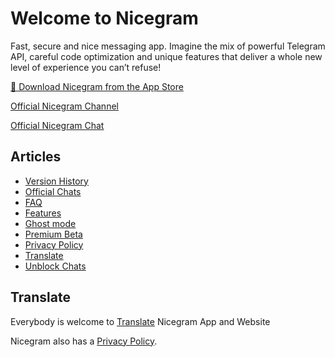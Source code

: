 # Welcome to Nicegram

Fast, secure and nice messaging app. Imagine the mix of powerful Telegram API, careful code optimization and unique features that deliver a whole new level of experience you can’t refuse!


[📱 Download Nicegram from the App Store](https://itunes.apple.com/app/id1457369322)

[Official Nicegram Channel](https://t.me/nicegramapp)

[Official Nicegram Chat](https://t.me/nicegramchat)


## Articles
* [Version History](/changelog)
* [Official Chats](/chats)
* [FAQ](/faq)
* [Features](/features)
* [Ghost mode](/ghost)
* [Premium Beta](/premium/beta)
* [Privacy Policy](privacy-policy.md)
* [Translate](/translate)
* [Unblock Chats](/unblock)

## Translate
Everybody is welcome to [Translate](/translate) Nicegram App and Website


Nicegram also has a [Privacy Policy](privacy-policy.md).
